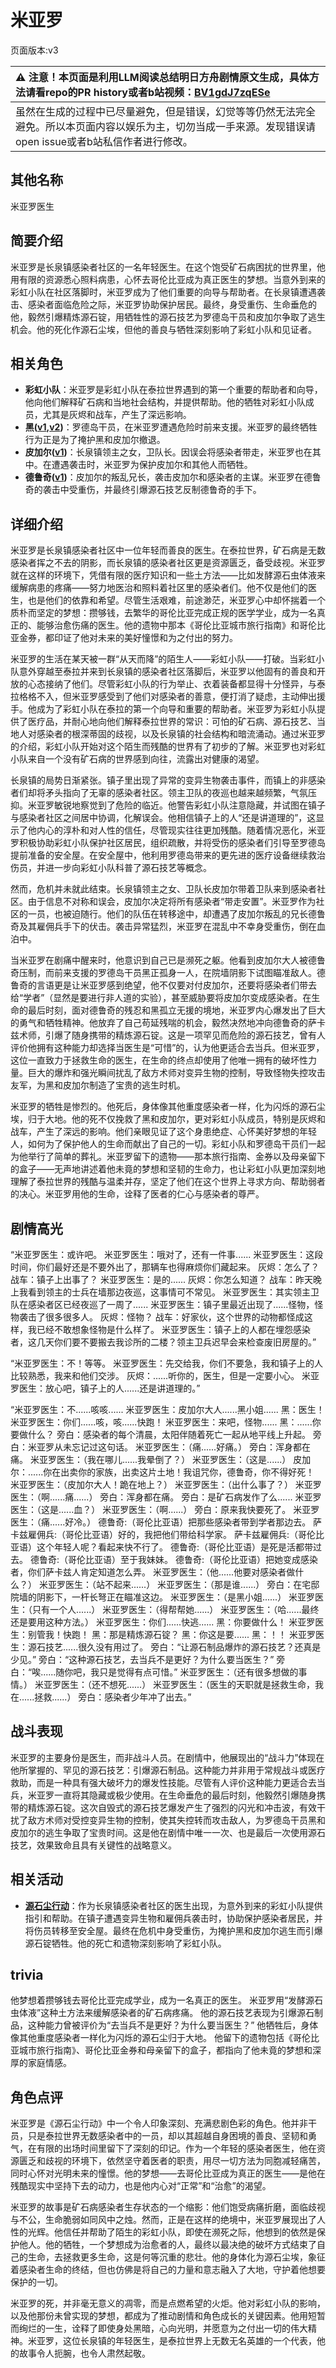 # 米亚罗
页面版本:v3
 

| :warning: 注意！本页面是利用LLM阅读总结明日方舟剧情原文生成，具体方法请看repo的PR history或者b站视频：[BV1gdJ7zqESe](https://www.bilibili.com/video/BV1gdJ7zqESe/)         |
|:----------------------------|
| 虽然在生成的过程中已尽量避免，但是错误，幻觉等等仍然无法完全避免。所以本页面内容以娱乐为主，切勿当成一手来源。发现错误请open issue或者b站私信作者进行修改。|



## 其他名称
米亚罗医生
## 简要介绍
米亚罗是长泉镇感染者社区的一名年轻医生。在这个饱受矿石病困扰的世界里，他用有限的资源悉心照料病患，心怀去哥伦比亚成为真正医生的梦想。当意外到来的彩虹小队在社区落脚时，米亚罗成为了他们重要的向导与帮助者。在长泉镇遭遇袭击、感染者面临危险之际，米亚罗协助保护居民。最终，身受重伤、生命垂危的他，毅然引爆精炼源石锭，用牺牲性的源石技艺为罗德岛干员和皮加尔争取了逃生机会。他的死化作源石尘埃，但他的善良与牺牲深刻影响了彩虹小队和见证者。
## 相关角色
-   **彩虹小队**：米亚罗是彩虹小队在泰拉世界遇到的第一个重要的帮助者和向导，他向他们解释矿石病和当地社会结构，并提供帮助。他的牺牲对彩虹小队成员，尤其是灰烬和战车，产生了深远影响。
-   **黑([v1](../chars/char_340_shwaz.md),[v2](char_340_shwaz.md))**：罗德岛干员，在米亚罗遭遇危险时前来支援。米亚罗的最终牺牲行为正是为了掩护黑和皮加尔撤退。
-   **皮加尔([v1](../chars/extended_char_pi_jia_er.md))**：长泉镇领主之女，卫队长。因误会将感染者带走，米亚罗也在其中。在遭遇袭击时，米亚罗为保护皮加尔和其他人而牺牲。
-   **德鲁奇([v1](../chars/extended_char_de_lu_qi.md))**：皮加尔的叛乱兄长，袭击皮加尔和感染者的主谋。米亚罗在德鲁奇的袭击中受重伤，并最终引爆源石技艺反制德鲁奇的手下。
## 详细介绍
米亚罗是长泉镇感染者社区中一位年轻而善良的医生。在泰拉世界，矿石病是无数感染者挥之不去的阴影，而长泉镇的感染者社区更是资源匮乏，备受歧视。米亚罗就在这样的环境下，凭借有限的医疗知识和一些土方法——比如发酵源石虫体液来缓解病患的疼痛——努力地医治和照料着社区里的感染者们。他不仅是他们的医生，也是他们的依靠和希望。尽管生活艰难，前途渺茫，米亚罗心中却怀揣着一个质朴而坚定的梦想：攒够钱，去繁华的哥伦比亚完成正规的医学学业，成为一名真正的、能够治愈伤痛的医生。他的遗物中那本《哥伦比亚城市旅行指南》和哥伦比亚金券，都印证了他对未来的美好憧憬和为之付出的努力。

米亚罗的生活在某天被一群“从天而降”的陌生人——彩虹小队——打破。当彩虹小队意外穿越至泰拉并来到长泉镇的感染者社区落脚后，米亚罗以他固有的善良和开放的心态接纳了他们。尽管彩虹小队的行为举止、衣着装备都显得十分怪异，与泰拉格格不入，但米亚罗感受到了他们对感染者的善意，便打消了疑虑，主动伸出援手。他成为了彩虹小队在泰拉的第一个向导和重要的帮助者。米亚罗为彩虹小队提供了医疗品，并耐心地向他们解释泰拉世界的常识：可怕的矿石病、源石技艺、当地人对感染者的根深蒂固的歧视，以及长泉镇的社会结构和暗流涌动。通过米亚罗的介绍，彩虹小队开始对这个陌生而残酷的世界有了初步的了解。米亚罗也对彩虹小队来自一个没有矿石病的世界感到向往，流露出对健康的渴望。

长泉镇的局势日渐紧张。镇子里出现了异常的变异生物袭击事件，而镇上的非感染者们却将矛头指向了无辜的感染者社区。领主卫队的夜巡也越来越频繁，气氛压抑。米亚罗敏锐地察觉到了危险的临近。他警告彩虹小队注意隐藏，并试图在镇子与感染者社区之间居中协调，化解误会。他相信镇子上的人“还是讲道理的”，这显示了他内心的淳朴和对人性的信任，尽管现实往往更加残酷。随着情况恶化，米亚罗积极协助彩虹小队保护社区居民，组织疏散，并将受伤的感染者们引导至罗德岛提前准备的安全屋。在安全屋中，他利用罗德岛带来的更先进的医疗设备继续救治伤员，并进一步向彩虹小队科普了源石技艺等概念。

然而，危机并未就此结束。长泉镇领主之女、卫队长皮加尔带着卫队来到感染者社区。由于信息不对称和误会，皮加尔决定将所有感染者“带走安置”。米亚罗作为社区的一员，也被迫随行。他们的队伍在转移途中，却遭遇了皮加尔叛乱的兄长德鲁奇及其雇佣兵手下的伏击。袭击异常猛烈，米亚罗在混乱中不幸身受重伤，倒在血泊中。

当米亚罗在剧痛中醒来时，他意识到自己已是濒死之躯。他看到皮加尔大人被德鲁奇压制，而前来支援的罗德岛干员黑正孤身一人，在院墙阴影下试图瞄准敌人。德鲁奇的言语更是让米亚罗感到绝望，他不仅要对付皮加尔，还要将感染者们带去给“学者”（显然是要进行非人道的实验），甚至威胁要将皮加尔变成感染者。在生命的最后时刻，面对德鲁奇的残忍和黑孤立无援的境地，米亚罗内心爆发出了巨大的勇气和牺牲精神。他放弃了自己苟延残喘的机会，毅然决然地冲向德鲁奇的萨卡兹术师，引爆了随身携带的精炼源石锭。这是一项罕见而危险的源石技艺，曾有人评价他拥有这种能力却选择当医生是“可惜”的，认为他更适合去当兵。但米亚罗，这位一直致力于拯救生命的医生，在生命的终点却使用了他唯一拥有的破坏性力量。巨大的爆炸和强光瞬间扰乱了敌方术师对变异生物的控制，导致怪物失控攻击友军，为黑和皮加尔制造了宝贵的逃生时机。

米亚罗的牺牲是惨烈的。他死后，身体像其他重度感染者一样，化为闪烁的源石尘埃，归于大地。他的死不仅挽救了黑和皮加尔，更对彩虹小队成员，特别是灰烬和战车，产生了深远的影响。他们亲眼见证了这个身患绝症、心怀美好梦想的年轻人，如何为了保护他人的生命而献出了自己的一切。彩虹小队和罗德岛干员们一起为他举行了简单的葬礼。米亚罗留下的遗物——那本旅行指南、金券以及母亲留下的盒子——无声地讲述着他未竟的梦想和坚韧的生命力，也让彩虹小队更加深刻地理解了泰拉世界的残酷与温柔并存，坚定了他们在这个世界上寻求方向、帮助弱者的决心。米亚罗用他的生命，诠释了医者的仁心与感染者的尊严。
## 剧情高光
“米亚罗医生：或许吧。
米亚罗医生：哦对了，还有一件事......
米亚罗医生：这段时间，你们最好还是不要外出了，那辆车也得麻烦你们藏起来。
灰烬：怎么了？
战车：镇子上出事了？
米亚罗医生：是的......
灰烬：你怎么知道？
战车：昨天晚上我看到领主的士兵在墙那边夜巡，这事情可不常见。
米亚罗医生：其实领主卫队在感染者区已经夜巡了一周了......
米亚罗医生：镇子里最近出现了......怪物，怪物袭击了很多很多人。
灰烬：怪物？
战车：好家伙，这个世界的动物都怪成这样，我已经不敢想象怪物是什么样了。
米亚罗医生：镇子上的人都在埋怨感染者，这几天你们要不要搬去我诊所的二楼？领主卫兵迟早会来检查废旧房屋的。”

“米亚罗医生：不！等等。
米亚罗医生：先交给我，你们不要急，我和镇子上的人比较熟悉，我来和他们交涉。
灰烬：......听你的，医生，但是一定要小心。
米亚罗医生：放心吧，镇子上的人......还是讲道理的。”

“米亚罗医生：不......咳咳......
米亚罗医生：皮加尔大人......黑小姐......
黑：医生！
米亚罗医生：你们......咳，咳......快跑！
米亚罗医生：来吧，怪物......
黑：......你要做什么？
旁白：感染者的每个清晨，太阳伴随着死亡一起从地平线上升起。
旁白：米亚罗从未忘记过这句话。
米亚罗医生：（痛......好痛。）
旁白：浑身都在痛。
米亚罗医生：（我在哪儿......我晕倒了？）
米亚罗医生：（这是......）
皮加尔：......你在出卖你的家族，出卖这片土地！我诅咒你，德鲁奇，你不得好死！
米亚罗医生：（皮加尔大人！跪在地上？）
米亚罗医生：（出什么事了？）
米亚罗医生：（啊......痛......）
旁白：浑身都在痛。
旁白：是矿石病发作了么......
米亚罗医生：（这是......血？）
米亚罗医生：（啊......）
旁白：原来我快要死了。
米亚罗医生：（痛......好冷。）
德鲁奇:（哥伦比亚语）把那些感染者带到学者那边去。
萨卡兹雇佣兵:（哥伦比亚语）好的，我把他们带给科学家。
萨卡兹雇佣兵:（哥伦比亚语）这个年轻人呢？看起来快不行了。
德鲁奇:（哥伦比亚语）是死是活都带过去。
德鲁奇:（哥伦比亚语）至于我妹妹。
德鲁奇:（哥伦比亚语）把她变成感染者，你们萨卡兹人肯定知道怎么弄。
米亚罗医生：（他......他要对感染者做什么？）
米亚罗医生：（站不起来......）
米亚罗医生：（那是谁......）
旁白：在宅邸院墙的阴影下，一杆长弩正在瞄准这边。
米亚罗医生：（是黑小姐......）
米亚罗医生：（只有一个人......）
米亚罗医生：（得帮帮她......）
米亚罗医生：（哈......最终还是要用这种方法。）
米亚罗医生：你们......快逃......
黑：你要做什么！
米亚罗医生：别管我！快跑！
黑：那是精炼源石锭？
黑：你这是要......
黑：！！
米亚罗医生：源石技艺......很久没有用过了。
旁白：“让源石制品爆炸的源石技艺？还真是少见。”
旁白：“这种源石技艺，去当兵不是更好？为什么要当医生？”
旁白：“唉......随你吧，我只是觉得有点可惜。”
米亚罗医生：（还有很多想做的事情。）
米亚罗医生：（还不想死......）
米亚罗医生：（医生的天职就是拯救生命，我在......拯救......）
旁白：感染者少年冲了出去。”
## 战斗表现
米亚罗的主要身份是医生，而非战斗人员。在剧情中，他展现出的“战斗力”体现在他所掌握的、罕见的源石技艺：引爆源石制品。这种能力并非用于常规战斗或医疗救助，而是一种具有强大破坏力的爆发性技能。尽管有人评价这种能力更适合去当兵，米亚罗一直将其隐藏或极少使用。在生命垂危的最后时刻，他毅然引爆随身携带的精炼源石锭。这次自毁式的源石技艺爆发产生了强烈的闪光和冲击波，有效干扰了敌方术师对受控变异生物的控制，使其失控转而攻击敌人，为罗德岛干员黑和皮加尔的逃生争取了宝贵时间。这是他在剧情中唯一一次、也是最后一次使用源石技艺，效果致命且具有关键性的战略意义。
## 相关活动
-   **[源石尘行动](../stories/act17d0.md)**：作为长泉镇感染者社区的医生出现，为意外到来的彩虹小队提供指引和帮助。在镇子遭遇变异生物和雇佣兵袭击时，协助保护感染者居民，并将伤员转移至安全屋。最终在危机中身受重伤，为掩护黑和皮加尔逃生而引爆源石锭牺牲。他的死亡和遗物深刻影响了彩虹小队。
## trivia
他梦想着攒够钱去哥伦比亚完成学业，成为一名真正的医生。
米亚罗用“发酵源石虫体液”这种土方法来缓解感染者的矿石病疼痛。
他的源石技艺表现为引爆源石制品，这种能力曾被评价为“去当兵不是更好？为什么要当医生？”
他牺牲后，身体像其他重度感染者一样化为闪烁的源石尘归于大地。
他留下的遗物包括《哥伦比亚城市旅行指南》、哥伦比亚金券和母亲留下的盒子，都指向了他未竟的梦想和深厚的家庭情感。
## 角色点评
米亚罗是《源石尘行动》中一个令人印象深刻、充满悲剧色彩的角色。他并非干员，只是泰拉世界无数感染者中的一员，却以其超越自身困境的善良、坚韧和勇气，在有限的出场时间里留下了深刻的印记。作为一个年轻的感染者医生，他在资源匮乏和歧视的环境下，依然坚守着医者的职责，用尽一切方法为同胞减轻痛苦，同时心怀对光明未来的憧憬。他的梦想——去哥伦比亚成为真正的医生——是他在残酷现实中坚持下去的动力，也是他内心对“正常”和“治愈”的渴望。

米亚罗的故事是矿石病感染者生存状态的一个缩影：他们饱受病痛折磨，面临歧视与不公，生命脆弱如同风中之烛。然而，正是在这样的绝境中，米亚罗展现出了人性的光辉。他信任并帮助了陌生的彩虹小队，即使在濒死之际，他想到的依然是保护他人。他的牺牲，一个梦想成为治愈者的人，最终以最决绝的破坏方式结束了自己的生命，去拯救更多生命，这是何等沉重的悲壮。他的身体化为源石尘埃，象征着感染者生命的终结，但也仿佛是将自己的力量和意志融入了大地，守护着他想要保护的一切。

米亚罗的死，并非毫无意义的凋零，而是点燃希望的火炬。他对彩虹小队的影响，以及他那份未曾实现的梦想，都成为了推动剧情和角色成长的关键因素。他用短暂而绚烂的一生，诠释了即使身处黑暗，心向光明，并愿意为之付出一切的伟大精神。米亚罗，这位长泉镇的年轻医生，是泰拉世界上无数无名英雄的一个代表，他的故事令人扼腕，也令人肃然起敬。